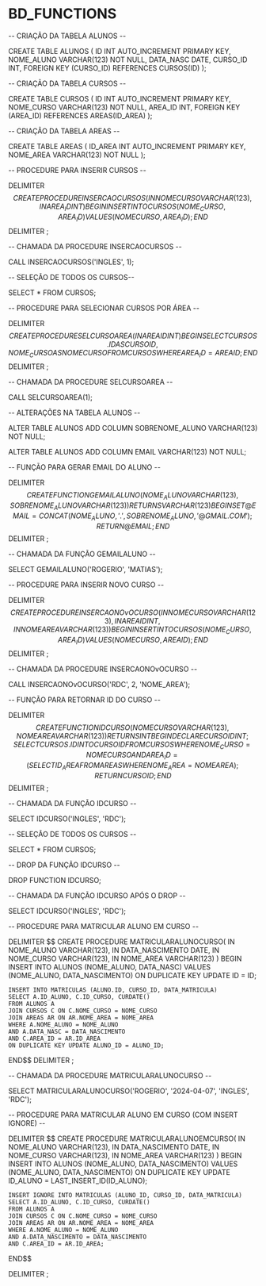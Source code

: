 # BD_FUNCTIONS

-- CRIAÇÃO DA TABELA ALUNOS --

CREATE TABLE ALUNOS (
    ID INT AUTO_INCREMENT PRIMARY KEY,
    NOME_ALUNO VARCHAR(123) NOT NULL,
    DATA_NASC DATE,
    CURSO_ID INT,
    FOREIGN KEY (CURSO_ID) REFERENCES CURSOS(ID)
);

-- CRIAÇÃO DA TABELA CURSOS --

CREATE TABLE CURSOS (
    ID INT AUTO_INCREMENT PRIMARY KEY,
    NOME_CURSO VARCHAR(123) NOT NULL,
    AREA_ID INT,
    FOREIGN KEY (AREA_ID) REFERENCES AREAS(ID_AREA)
);

-- CRIAÇÃO DA TABELA AREAS --

CREATE TABLE AREAS (
    ID_AREA INT AUTO_INCREMENT PRIMARY KEY,
    NOME_AREA VARCHAR(123) NOT NULL
);

-- PROCEDURE PARA INSERIR CURSOS --

DELIMITER $$
CREATE PROCEDURE INSERCAOCURSOS(
    IN NOMECURSO VARCHAR(123),
    IN AREA_ID INT
)
BEGIN
    INSERT INTO CURSOS(NOME_CURSO, AREA_ID)
    VALUES (NOMECURSO, AREA_ID);
END$$
DELIMITER ;

-- CHAMADA DA PROCEDURE INSERCAOCURSOS --

CALL INSERCAOCURSOS('INGLES', 1);

-- SELEÇÃO DE TODOS OS CURSOS--

SELECT * FROM CURSOS;

-- PROCEDURE PARA SELECIONAR CURSOS POR ÁREA --

DELIMITER $$
CREATE PROCEDURE SELCURSOAREA(
    IN AREAID INT
)
BEGIN
    SELECT CURSOS.ID AS CURSOID, NOME_CURSO AS NOMECURSO
    FROM CURSOS
    WHERE AREA_ID = AREAID;
END$$
DELIMITER ;

-- CHAMADA DA PROCEDURE SELCURSOAREA --

CALL SELCURSOAREA(1);

-- ALTERAÇÕES NA TABELA ALUNOS --

ALTER TABLE ALUNOS 
    ADD COLUMN SOBRENOME_ALUNO VARCHAR(123) NOT NULL;

ALTER TABLE ALUNOS
    ADD COLUMN EMAIL VARCHAR(123) NOT NULL;

-- FUNÇÃO PARA GERAR EMAIL DO ALUNO --

DELIMITER $$
CREATE FUNCTION GEMAILALUNO(
    NOME_ALUNO VARCHAR(123),
    SOBRENOME_ALUNO VARCHAR(123)
)
RETURNS VARCHAR(123)
BEGIN
    SET @EMAIL = CONCAT(NOME_ALUNO, '.', SOBRENOME_ALUNO, '@GMAIL.COM');
    RETURN @EMAIL;
END $$
DELIMITER ;

-- CHAMADA DA FUNÇÃO GEMAILALUNO --

SELECT GEMAILALUNO('ROGERIO', 'MATIAS');

-- PROCEDURE PARA INSERIR NOVO CURSO --

DELIMITER $$
CREATE PROCEDURE INSERCAONOvOCURSO(
    IN NOMECURSO VARCHAR(123),
    IN AREAID INT,
    IN NOMEAREA VARCHAR(123)
)
BEGIN
    INSERT INTO CURSOS (NOME_CURSO, AREA_ID)
    VALUES (NOMECURSO, AREAID);
END$$
DELIMITER ;

-- CHAMADA DA PROCEDURE INSERCAONOvOCURSO --

CALL INSERCAONOvOCURSO('RDC', 2, 'NOME_AREA');

-- FUNÇÃO PARA RETORNAR ID DO CURSO --

DELIMITER $$
CREATE FUNCTION IDCURSO(
    NOMECURSO VARCHAR(123),
    NOMEAREA VARCHAR(123)
)
RETURNS INT
BEGIN
    DECLARE CURSOID INT;
    SELECT CURSOS.ID INTO CURSOID
    FROM CURSOS
    WHERE NOME_CURSO = NOMECURSO AND AREA_ID = (SELECT ID_AREA FROM AREAS WHERE NOME_AREA = NOMEAREA);
    RETURN CURSOID;
END$$
DELIMITER ;

-- CHAMADA DA FUNÇÃO IDCURSO --

SELECT IDCURSO('INGLES', 'RDC');

-- SELEÇÃO DE TODOS OS CURSOS --

SELECT * FROM CURSOS;

-- DROP DA FUNÇÃO IDCURSO --

DROP FUNCTION IDCURSO;

-- CHAMADA DA FUNÇÃO IDCURSO APÓS O DROP --

SELECT IDCURSO('INGLES', 'RDC');

-- PROCEDURE PARA MATRICULAR ALUNO EM CURSO --

DELIMITER $$
CREATE PROCEDURE MATRICULARALUNOCURSO(
    IN NOME_ALUNO VARCHAR(123),
    IN DATA_NASCIMENTO DATE,
    IN NOME_CURSO VARCHAR(123),
    IN NOME_AREA VARCHAR(123)
)
BEGIN
    INSERT INTO ALUNOS (NOME_ALUNO, DATA_NASC)
    VALUES (NOME_ALUNO, DATA_NASCIMENTO)
    ON DUPLICATE KEY UPDATE ID = ID;

    INSERT INTO MATRICULAS (ALUNO.ID, CURSO_ID, DATA_MATRICULA)
    SELECT A.ID_ALUNO, C.ID_CURSO, CURDATE()
    FROM ALUNOS A
    JOIN CURSOS C ON C.NOME_CURSO = NOME_CURSO
    JOIN AREAS AR ON AR.NOME_AREA = NOME_AREA
    WHERE A.NOME_ALUNO = NOME_ALUNO
    AND A.DATA_NASC = DATA_NASCIMENTO
    AND C.AREA_ID = AR.ID_AREA
    ON DUPLICATE KEY UPDATE ALUNO_ID = ALUNO_ID;
END$$
DELIMITER ;

-- CHAMADA DA PROCEDURE MATRICULARALUNOCURSO --

SELECT MATRICULARALUNOCURSO('ROGERIO', '2024-04-07', 'INGLES', 'RDC');

-- PROCEDURE PARA MATRICULAR ALUNO EM CURSO (COM INSERT IGNORE) --

DELIMITER $$
CREATE PROCEDURE MATRICULARALUNOEMCURSO(
    IN NOME_ALUNO VARCHAR(123),
    IN DATA_NASCIMENTO DATE,
    IN NOME_CURSO VARCHAR(123),
    IN NOME_AREA VARCHAR(123)
)
BEGIN
    INSERT INTO ALUNOS (NOME_ALUNO, DATA_NASCIMENTO)
    VALUES (NOME_ALUNO, DATA_NASCIMENTO)
    ON DUPLICATE KEY UPDATE ID_ALUNO = LAST_INSERT_ID(ID_ALUNO);

    INSERT IGNORE INTO MATRICULAS (ALUNO_ID, CURSO_ID, DATA_MATRICULA)
    SELECT A.ID_ALUNO, C.ID_CURSO, CURDATE()
    FROM ALUNOS A
    JOIN CURSOS C ON C.NOME_CURSO = NOME_CURSO
    JOIN AREAS AR ON AR.NOME_AREA = NOME_AREA
    WHERE A.NOME_ALUNO = NOME_ALUNO
    AND A.DATA_NASCIMENTO = DATA_NASCIMENTO
    AND C.AREA_ID = AR.ID_AREA;
END$$

DELIMITER ;
